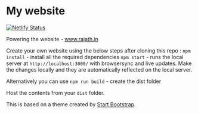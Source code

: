 # My website

[![Netlify Status](https://api.netlify.com/api/v1/badges/3d37fbc2-efb8-4586-a3d5-1f6130411516/deploy-status)](https://app.netlify.com/sites/loving-lovelace-581d66/deploys)

Powering the website - www.rajath.in

Create your own website using the below steps after cloning this repo : 
`npm install` - install all the required dependencies
`npm start` - runs the local server at `http://localhost:3000/` with browsersync and live updates. Make the changes locally and they are automatically reflected on the local server.

Alternatively you can use 
`npm run build` - create the dist folder

Host the contents from your `dist` folder.

This is based on a theme created by [Start Bootstrap](http://startbootstrap.com/).
